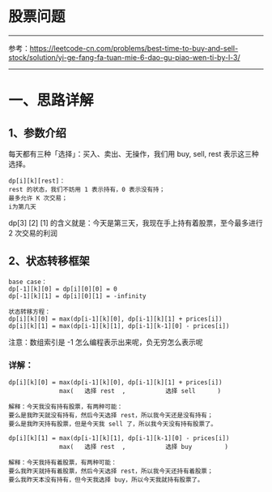 # 股票问题

---
参考：https://leetcode-cn.com/problems/best-time-to-buy-and-sell-stock/solution/yi-ge-fang-fa-tuan-mie-6-dao-gu-piao-wen-ti-by-l-3/

---
# 一、思路详解
## 1、参数介绍
每天都有三种「选择」：买入、卖出、无操作，我们用 buy, sell, rest 表示这三种选择。 <br>

```
dp[i][k][rest]：
rest 的状态，我们不妨用 1 表示持有，0 表示没有持；
最多允许 K 次交易； 
i为第几天
```

 dp[3] [2] [1] 的含义就是：今天是第三天，我现在手上持有着股票，至今最多进行 2 次交易的利润

## 2、状态转移框架
```
base case：
dp[-1][k][0] = dp[i][0][0] = 0
dp[-1][k][1] = dp[i][0][1] = -infinity

状态转移方程：
dp[i][k][0] = max(dp[i-1][k][0], dp[i-1][k][1] + prices[i])
dp[i][k][1] = max(dp[i-1][k][1], dp[i-1][k-1][0] - prices[i])

```
注意：数组索引是 -1 怎么编程表示出来呢，负无穷怎么表示呢
### 详解：
```
dp[i][k][0] = max(dp[i-1][k][0], dp[i-1][k][1] + prices[i])
              max(   选择 rest  ,           选择 sell      )

解释：今天我没有持有股票，有两种可能：
要么是我昨天就没有持有，然后今天选择 rest，所以我今天还是没有持有；
要么是我昨天持有股票，但是今天我 sell 了，所以我今天没有持有股票了。

dp[i][k][1] = max(dp[i-1][k][1], dp[i-1][k-1][0] - prices[i])
              max(   选择 rest  ,           选择 buy         )

解释：今天我持有着股票，有两种可能：
要么我昨天就持有着股票，然后今天选择 rest，所以我今天还持有着股票；
要么我昨天本没有持有，但今天我选择 buy，所以今天我就持有股票了。

```


